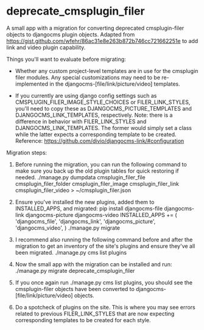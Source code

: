 # deprecate_cmsplugin_filer
A small app with a migration for converting deprecated cmsplugin-filer objects to djangocms plugin objects. Adapted from https://gist.github.com/wfehr/86ac31e8e263b872b746cc721662251e to add link and video plugin capability.

Things you'll want to evaluate before migrating:

- Whether any custom project-level templates are in use for the cmsplugin filer modules. Any special customizations may need to be re-implemented in the djangocms-[file/link/picture/video] templates.

- If you currently are using django config settings such as CMSPLUGIN_FILER_IMAGE_STYLE_CHOICES or FILER_LINK_STYLES, you'll need to copy these as DJANGOCMS_PICTURE_TEMPLATES and DJANGOCMS_LINK_TEMPLATES, respectively. Note: there is a difference in behavior with FILER_LINK_STYLES and DJANGOCMS_LINK_TEMPLATES. The former would simply set a class while the latter expects a corresponding template to be created. Reference: https://github.com/divio/djangocms-link/#configuration

Migration steps:

1. Before running the migration, you can run the following command to make sure you back up the old plugin tables for quick restoring if needed.
./manage.py dumpdata cmsplugin_filer_file cmsplugin_filer_folder cmsplugin_filer_image cmsplugin_filer_link cmsplugin_filer_video > ~/cmsplugin_filer.json

2. Ensure you've installed the new plugins, added them to INSTALLED_APPS, and migrated:
pip install djangocms-file djangocms-link djangocms-picture djangocms-video
INSTALLED_APPS += (
    'djangocms_file',
    'djangocms_link',
    'djangocms_picture',
    'djangocms_video',
)
./manage.py migrate

3. I recommend also running the following command before and after the migration to get an inventory of the site's plugins and ensure they've all been migrated.
./manage.py cms list plugins

4. Now the small app with the migration can be installed and run:
./manage.py migrate deprecate_cmsplugin_filer

5. If you once again run ./manage.py cms list plugins, you should see the cmsplugin-filer objects have been converted to djangocms-[file/link/picture/video] objects.

6. Do a spotcheck of plugins on the site. This is where you may see errors related to previous FILER_LINK_STYLES that are now expecting corresponding templates to be created for each style.
